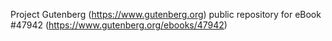 Project Gutenberg (https://www.gutenberg.org) public repository for eBook #47942 (https://www.gutenberg.org/ebooks/47942)
